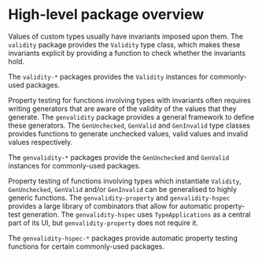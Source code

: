 # High-level package overview

Values of custom types usually have invariants imposed upon them.
The `validity` package provides the `Validity` type class, which makes these invariants explicit by providing a function to check whether the invariants hold.

The `validity-*` packages provides the `Validity` instances for commonly-used packages.

Property testing for functions involving types with invariants often requires writing generators that are aware of the validity of the values that they generate.
The `genvalidity` package provides a general framework to define these generators.
The `GenUnchecked`, `GenValid` and `GenInvalid` type classes provides functions to generate unchecked values, valid values and invalid values respectively.

The `genvalidity-*` packages provide the `GenUnchecked` and `GenValid` instances for commonly-used packages.

Property testing of functions involving types which instantiate `Validity`, `GenUnchecked`, `GenValid` and/or `GenInvalid` can be generalised to highly generic functions.
The `genvalidity-property` and `genvalidity-hspec` provides a large library of combinators that allow for automatic property-test generation.
The `genvalidity-hspec` uses `TypeApplications` as a central part of its UI, but `genvalidity-property` does not require it.

The `genvalidity-hspec-*` packages provide automatic property testing functions for certain commonly-used packages.
